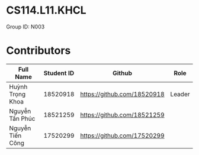 # CS114.L11.KHCL
Group ID: N003

# Contributors
| Full Name | Student ID | Github | Role |
|--------------|-------| ------ | ------ |
| Huỳnh Trọng Khoa | 18520918 | https://github.com/18520918 | Leader |
| Nguyễn Tấn Phúc | 18521259 | https://github.com/18521259 | |
| Nguyễn Tiến Công | 17520299 | https://github.com/17520299 | |


